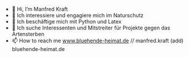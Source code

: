 - 👋 Hi, I’m Manfred Kraft
- 👀 Ich interessiere und engagiere mich im Naturschutz
- 🌱 Ich beschäftige mich mit Python und Latex
- 💞️ Ich suche Interessenten und Mitstreiter für Projekte gegen das Artensterben
- 📫 How to reach me www.bluehende-heimat.de // manfred.kraft (add) bluehende-heimat.de

<!---
www.bluehende-heimat.de
--->
